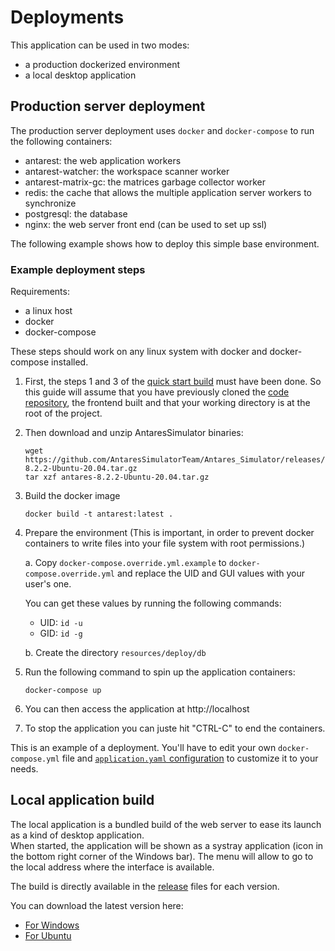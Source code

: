# Deployments

This application can be used in two modes:

- a production dockerized environment
- a local desktop application

## Production server deployment

The production server deployment uses `docker` and `docker-compose` to run the following containers:

- antarest: the web application workers
- antarest-watcher: the workspace scanner worker
- antarest-matrix-gc: the matrices garbage collector worker 
- redis: the cache that allows the multiple application server workers to synchronize
- postgresql: the database
- nginx: the web server front end (can be used to set up ssl)

The following example shows how to deploy this simple base environment.

### Example deployment steps

Requirements:

- a linux host
- docker
- docker-compose

These steps should work on any linux system with docker and docker-compose installed.

1. First, the steps 1 and 3 of the [quick start build](0-INSTALL.md#quick-start) must have been done. So this guide will assume that you have previously cloned the [code repository](https://github.com/AntaresSimulatorTeam/AntaREST),
   the frontend built and that your working directory is at the root of the project.

2. Then download and unzip AntaresSimulator binaries:

   ```shell
   wget https://github.com/AntaresSimulatorTeam/Antares_Simulator/releases/download/v8.2.2/antares-8.2.2-Ubuntu-20.04.tar.gz
   tar xzf antares-8.2.2-Ubuntu-20.04.tar.gz
   ```

3. Build the docker image

   ```shell
   docker build -t antarest:latest .
   ```

4. Prepare the environment (This is important, in order to prevent docker containers to write files into your file system with root permissions.)  

   a. Copy `docker-compose.override.yml.example` to `docker-compose.override.yml` and replace the UID and GUI values with your user's one.

      You can get these values by running the following commands:

      - UID: `id -u`
      - GID: `id -g`

   b. Create the directory `resources/deploy/db`

5. Run the following command to spin up the application containers:  

   ```shell
   docker-compose up
   ```

6. You can then access the application at http://localhost

7. To stop the application you can juste hit "CTRL-C" to end the containers.
   
This is an example of a deployment.
You'll have to edit your own `docker-compose.yml` file and [`application.yaml` configuration](./1-CONFIG.md) to customize it to your needs.

## Local application build

The local application is a bundled build of the web server to ease its launch as a kind of desktop application.  
When started, the application will be shown as a systray application (icon in the bottom right corner of the Windows bar). The menu will allow to go
to the local address where the interface is available.

The build is directly available in the [release](https://github.com/AntaresSimulatorTeam/AntaREST/releases) files for each version.

You can download the latest version here:

- [For Windows](https://github.com/AntaresSimulatorTeam/AntaREST/releases/download/v2.5.0/AntaresWeb-windows-latest.zip)
- [For Ubuntu](https://github.com/AntaresSimulatorTeam/AntaREST/releases/download/v2.5.0/AntaresWeb-ubuntu-latest.zip)
